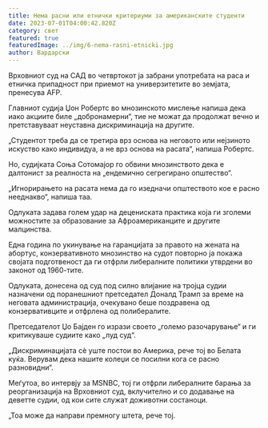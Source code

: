 ```yaml
---
title: Нема расни или етнички критериуми за американските студенти
date: 2023-07-01T04:00:42.820Z
category: свет
featured: true
featuredImage: ../img/6-nema-rasni-etnicki.jpg
author: Вардарски
---
```

Врховниот суд на САД во четвртокот ја забрани употребата на раса и етничка припадност при приемот на универзитетите во земјата, пренесува AFP.

Главниот судија Џон Робертс во мнозинското мислење напиша дека иако акциите биле „добронамерни“, тие не можат да продолжат вечно и претставуваат неуставна дискриминација на другите.

„Студентот треба да се третира врз основа на неговото или нејзиното искуство како индивидуа, а не врз основа на расата“, напиша Робертс.

Но, судијката Соња Сотомајор го обвини мнозинството дека е далтонист за реалноста на „ендемично сегрегирано општество“.

„Игнорирањето на расата нема да го изедначи општеството кое е расно нееднакво“, напиша таа.

Одлуката задава голем удар на децениската практика која ги зголеми можностите за образование за Афроамериканците и другите малцинства.

Една година по укинување на гаранцијата за правото на жената на абортус, конзервативното мнозинство на судот повторно ја покажа својата подготвеност да ги отфрли либералните политики утврдени во законот од 1960-тите.

Одлуката, донесена од суд под силно влијание на тројца судии назначени од поранешниот претседател Доналд Трамп за време на неговата администрација, очекувано беше поздравена од конзервативците и отфрлена од полибералите.

Претседателот Џо Бајден го изрази своето „големо разочарување“ и ги критикуваше судиите како „луд суд“.

„Дискриминацијата сè уште постои во Америка, рече тој во Белата куќа. Верувам дека нашите колеџи се посилни кога се расно разновидни“.

Меѓутоа, во интервју за MSNBC, тој ги отфрли либералните барања за реорганизација на Врховниот суд, вклучително и со додавање на деветте судии, од кои сите служат доживотни состаноци.

„Тоа може да направи премногу штета, рече тој.